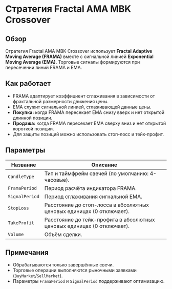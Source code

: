 # Стратегия Fractal AMA MBK Crossover

## Обзор
Стратегия Fractal AMA MBK Crossover использует **Fractal Adaptive Moving Average (FRAMA)** вместе с сигнальной линией **Exponential Moving Average (EMA)**. Торговые сигналы формируются при пересечении линий FRAMA и EMA.

## Как работает
- FRAMA адаптирует коэффициент сглаживания в зависимости от фрактальной размерности движения цены.
- EMA служит сигнальной линией, сглаживающей данные цены.
- **Покупка:** когда FRAMA пересекает EMA снизу вверх и нет открытой длинной позиции.
- **Продажа:** когда FRAMA пересекает EMA сверху вниз и нет открытой короткой позиции.
- Для защиты позиций можно использовать стоп-лосс и тейк-профит.

## Параметры
| Название | Описание |
| --- | --- |
| `CandleType` | Тип и таймфрейм свечей (по умолчанию: 4-часовые). |
| `FramaPeriod` | Период расчёта индикатора FRAMA. |
| `SignalPeriod` | Период сглаживания сигнальной EMA. |
| `StopLoss` | Расстояние до стоп-лосса в абсолютных ценовых единицах (0 отключает). |
| `TakeProfit` | Расстояние до тейк-профита в абсолютных ценовых единицах (0 отключает). |
| `Volume` | Объём сделки. |

## Примечания
- Обрабатываются только завершённые свечи.
- Торговые операции выполняются рыночными заявками (`BuyMarket`/`SellMarket`).
- Параметры `FramaPeriod` и `SignalPeriod` поддерживают оптимизацию.
